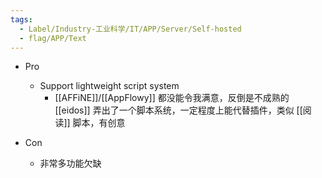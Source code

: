 ```yaml
---
tags:
  - Label/Industry-工业科学/IT/APP/Server/Self-hosted
  - flag/APP/Text
---
```


- Pro
    - Support lightweight script system
        - [[AFFiNE]]/[[AppFlowy]] 都没能令我满意，反倒是不成熟的 [[eidos]] 弄出了一个脚本系统，一定程度上能代替插件，类似 [[阅读]] 脚本，有创意

- Con
    - 非常多功能欠缺
